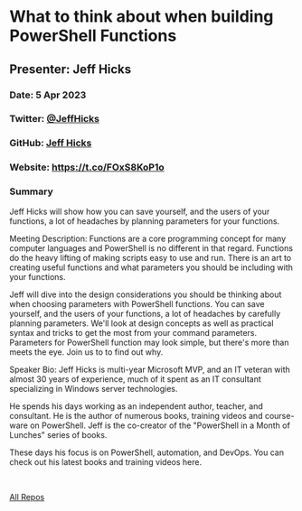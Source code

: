 # What to think about when building PowerShell Functions

## Presenter: Jeff Hicks

### Date: 5 Apr 2023

### Twitter: [@JeffHicks](https://twitter.com/JeffHicks)

### GitHub: [Jeff Hicks](https://github.com/jdhitsolutions)

### Website: <https://t.co/FOxS8KoP1o>

### Summary

Jeff Hicks will show how you can save yourself, and the users of your functions, a lot of headaches by planning parameters for your functions.

Meeting Description:
Functions are a core programming concept for many computer languages and PowerShell is no different in that regard. Functions do the heavy lifting of making scripts easy to use and run. There is an art to creating useful functions and what parameters you should be including with your functions.

Jeff will dive into the design considerations you should be thinking about when choosing parameters with PowerShell functions. You can save yourself, and the users of your functions, a lot of headaches by carefully planning parameters. We'll look at design concepts as well as practical syntax and tricks to get the most from your command parameters. Parameters for PowerShell function may look simple, but there's more than meets the eye. Join us to to find out why.

Speaker Bio:
Jeff Hicks is multi-year Microsoft MVP, and an IT veteran with almost 30 years of experience, much of it spent as an IT consultant specializing in Windows server technologies.

He spends his days working as an independent author, teacher, and consultant. He is the author of numerous books, training videos and course-ware on PowerShell. Jeff is the co-creator of the "PowerShell in a Month of Lunches" series of books.

These days his focus is on PowerShell, automation, and DevOps. You can check out his latest books and training videos here.

&nbsp;
&nbsp;

[All Repos](https://github.com/jdhitsolutions?tab=repositories)
